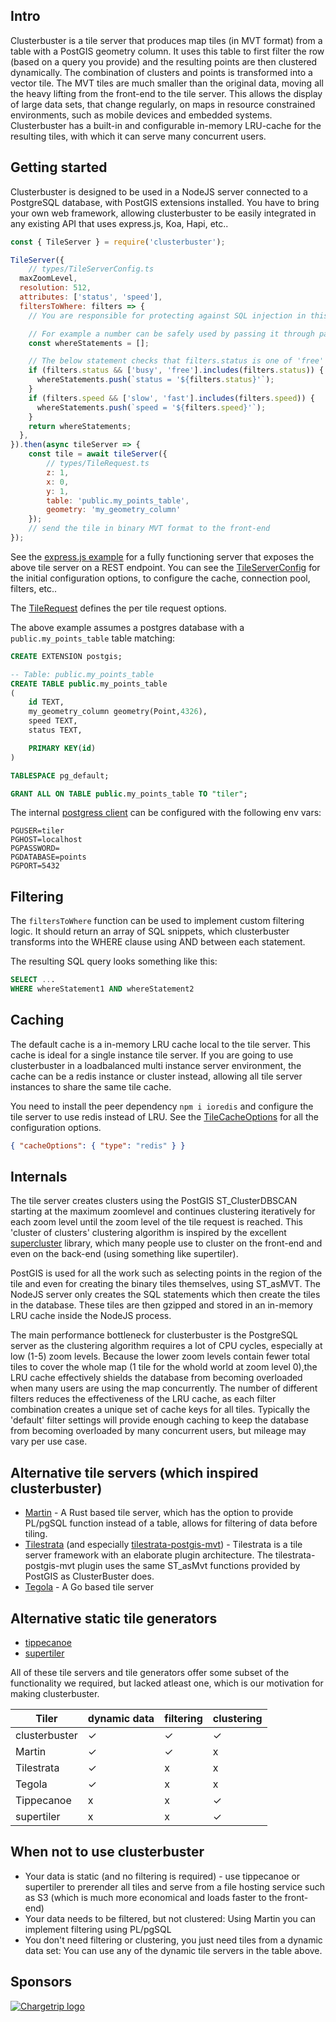 ## Intro

Clusterbuster is a tile server that produces map tiles (in MVT format) from a table with a PostGIS geometry column. It uses this table to first filter the row (based on a query you provide) and the resulting points are then clustered dynamically. The combination of clusters and points is transformed into a vector tile. The MVT tiles are much smaller than the original data, moving all the heavy lifting from the front-end to the tile server. This allows the display of large data sets, that change regularly, on maps in resource constrained environments, such as mobile devices and embedded systems. Clusterbuster has a built-in and configurable in-memory LRU-cache for the resulting tiles, with which it can serve many concurrent users.

## Getting started

Clusterbuster is designed to be used in a NodeJS server connected to a PostgreSQL database, with PostGIS extensions installed. You have to bring your own web framework, allowing clusterbuster to be easily integrated in any existing API that uses express.js, Koa, Hapi, etc..

```Javascript
const { TileServer } = require('clusterbuster');

TileServer({
    // types/TileServerConfig.ts
  maxZoomLevel,
  resolution: 512,
  attributes: ['status', 'speed'],
  filtersToWhere: filters => {
    // You are responsible for protecting against SQL injection in this function. Because there are many ways to filter, it depends on the filter type on how to approach this.

    // For example a number can be safely used by passing it through parseFloat, strings are best treated by checking for a set of allowed values
    const whereStatements = [];

    // The below statement checks that filters.status is one of 'free' or 'busy' to prevent potential SQL injection
    if (filters.status && ['busy', 'free'].includes(filters.status)) {
      whereStatements.push(`status = '${filters.status}'`);
    }
    if (filters.speed && ['slow', 'fast'].includes(filters.speed)) {
      whereStatements.push(`speed = '${filters.speed}'`);
    }
    return whereStatements;
  },
}).then(async tileServer => {
    const tile = await tileServer({
        // types/TileRequest.ts
        z: 1,
        x: 0,
        y: 1,
        table: 'public.my_points_table',
        geometry: 'my_geometry_column'
    });
    // send the tile in binary MVT format to the front-end
});
```

See the [express.js example](/example) for a fully functioning server that exposes the above tile server on a REST endpoint. You can see the [TileServerConfig](/types/TileServerConfig.ts) for the initial configuration options, to configure the cache, connection pool, filters, etc..

The [TileRequest](/types/TileRequest.ts) defines the per tile request options.

The above example assumes a postgres database with a `public.my_points_table` table matching:

```SQL
CREATE EXTENSION postgis;

-- Table: public.my_points_table
CREATE TABLE public.my_points_table
(
    id TEXT,
    my_geometry_column geometry(Point,4326),
    speed TEXT,
    status TEXT,

    PRIMARY KEY(id)
)

TABLESPACE pg_default;

GRANT ALL ON TABLE public.my_points_table TO "tiler";
```

The internal [postgress client](https://node-postgres.com/) can be configured with the following env vars:

```ENV
PGUSER=tiler
PGHOST=localhost
PGPASSWORD=
PGDATABASE=points
PGPORT=5432
```

## Filtering

The `filtersToWhere` function can be used to implement custom filtering logic. It should return an array of SQL snippets, which clusterbuster transforms into the WHERE clause using AND between each statement.

The resulting SQL query looks something like this:

```SQL
SELECT ...
WHERE whereStatement1 AND whereStatement2
```

## Caching

The default cache is a in-memory LRU cache local to the tile server. This cache is ideal for a single instance tile server. If you are going to use clusterbuster in a loadbalanced multi instance server environment, the cache can be a redis instance or cluster instead, allowing all tile server instances to share the same tile cache.

You need to install the peer dependency `npm i ioredis` and configure the tile server to use redis instead of LRU. See the [TileCacheOptions](/TileCacheOptions.ts) for all the configuration options.

```json
{ "cacheOptions": { "type": "redis" } }
```

## Internals

The tile server creates clusters using the PostGIS ST_ClusterDBSCAN starting at the maximum zoomlevel and continues clustering iteratively for each zoom level until the zoom level of the tile request is reached. This 'cluster of clusters' clustering algorithm is inspired by the excellent [supercluster](https://github.com/mapbox/supercluster) library, which many people use to cluster on the front-end and even on the back-end (using something like supertiler).

PostGIS is used for all the work such as selecting points in the region of the tile and even for creating the binary tiles themselves, using ST_asMVT. The NodeJS server only creates the SQL statements which then create the tiles in the database. These tiles are then gzipped and stored in an in-memory LRU cache inside the NodeJS process.

The main performance bottleneck for clusterbuster is the PostgreSQL server as the clustering algorithm requires a lot of CPU cycles, especially at low (1-5) zoom levels. Because the lower zoom levels contain fewer total tiles to cover the whole map (1 tile for the whold world at zoom level 0),the LRU cache effectively shields the database from becoming overloaded when many users are using the map concurrently. The number of different filters reduces the effectiveness of the LRU cache, as each filter combination creates a unique set of cache keys for all tiles. Typically the 'default' filter settings will provide enough caching to keep the database from becoming overloaded by many concurrent users, but mileage may vary per use case.

## Alternative tile servers (which inspired clusterbuster)

- [Martin](https://github.com/urbica/martin) - A Rust based tile server, which has the option to provide PL/pgSQL function instead of a table, allows for filtering of data before tiling.
- [Tilestrata](https://github.com/naturalatlas/tilestrata) (and especially [tilestrata-postgis-mvt](https://github.com/Stezii/tilestrata-postgismvt)) - Tilestrata is a tile server framework with an elaborate plugin architecture. The tilestrata-postgis-mvt plugin uses the same ST_asMvt functions provided by PostGIS as ClusterBuster does.
- [Tegola](https://tegola.io/) - A Go based tile server

## Alternative static tile generators

- [tippecanoe](https://github.com/mapbox/tippecanoe)
- [supertiler](https://github.com/ChrisLoer/supertiler)

All of these tile servers and tile generators offer some subset of the functionality we required, but lacked atleast one, which is our motivation for making clusterbuster.

| Tiler         | dynamic data | filtering | clustering |
| ------------- | ------------ | --------- | ---------- |
| clusterbuster | ✓            | ✓         | ✓          |
| Martin        | ✓            | ✓         | x          |
| Tilestrata    | ✓            | x         | x          |
| Tegola        | ✓            | x         | x          |
| Tippecanoe    | x            | x         | ✓          |
| supertiler    | x            | x         | ✓          |

## When not to use clusterbuster

- Your data is static (and no filtering is required) - use tippecanoe or supertiler to prerender all tiles and serve from a file hosting service such as S3 (which is much more economical and loads faster to the front-end)
- Your data needs to be filtered, but not clustered:
  Using Martin you can implement filtering using PL/pgSQL
- You don't need filtering or clustering, you just need tiles from a dynamic data set: You can use any of the dynamic tile servers in the table above.

## Sponsors

[![Chargetrip logo](https://chargetrip-files.s3.eu-central-1.amazonaws.com/logo-1.png)](https://www.chargetrip.com)
